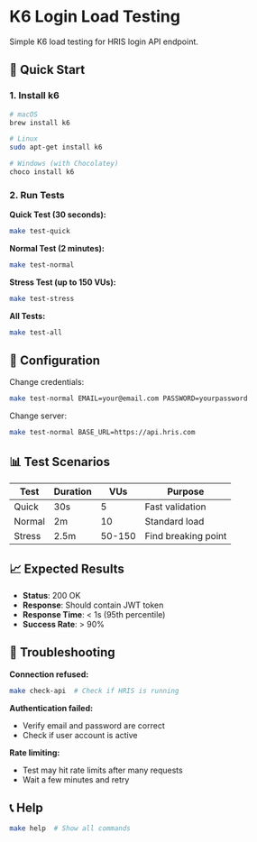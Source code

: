 # K6 Login Load Testing

Simple K6 load testing for HRIS login API endpoint.

## 🚀 Quick Start

### 1. Install k6
```bash
# macOS
brew install k6

# Linux
sudo apt-get install k6

# Windows (with Chocolatey)
choco install k6
```

### 2. Run Tests

**Quick Test (30 seconds):**
```bash
make test-quick
```

**Normal Test (2 minutes):**
```bash
make test-normal
```

**Stress Test (up to 150 VUs):**
```bash
make test-stress
```

**All Tests:**
```bash
make test-all
```

## 🔧 Configuration

Change credentials:
```bash
make test-normal EMAIL=your@email.com PASSWORD=yourpassword
```

Change server:
```bash
make test-normal BASE_URL=https://api.hris.com
```

## 📊 Test Scenarios

| Test | Duration | VUs | Purpose |
|------|----------|-----|---------|
| Quick | 30s | 5 | Fast validation |
| Normal | 2m | 10 | Standard load |
| Stress | 2.5m | 50-150 | Find breaking point |

## 📈 Expected Results

- **Status**: 200 OK
- **Response**: Should contain JWT token
- **Response Time**: < 1s (95th percentile)
- **Success Rate**: > 90%

## 🐛 Troubleshooting

**Connection refused:**
```bash
make check-api  # Check if HRIS is running
```

**Authentication failed:**
- Verify email and password are correct
- Check if user account is active

**Rate limiting:**
- Test may hit rate limits after many requests
- Wait a few minutes and retry

## 📞 Help

```bash
make help  # Show all commands
```